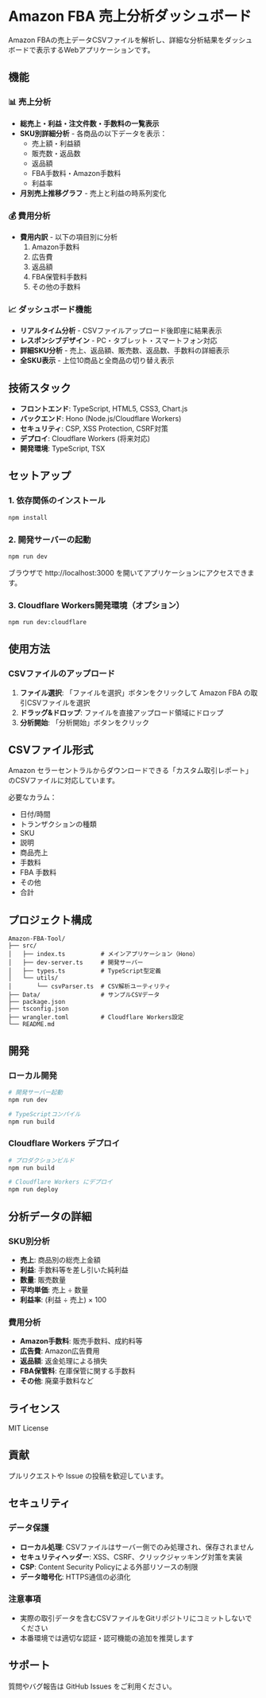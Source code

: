 # Amazon FBA 売上分析ダッシュボード

Amazon FBAの売上データCSVファイルを解析し、詳細な分析結果をダッシュボードで表示するWebアプリケーションです。

## 機能

### 📊 売上分析
- **総売上・利益・注文件数・手数料の一覧表示**
- **SKU別詳細分析** - 各商品の以下データを表示：
  - 売上額・利益額
  - 販売数・返品数
  - 返品額
  - FBA手数料・Amazon手数料
  - 利益率
- **月別売上推移グラフ** - 売上と利益の時系列変化

### 💰 費用分析
- **費用内訳** - 以下の項目別に分析
  1. Amazon手数料
  2. 広告費
  3. 返品額
  4. FBA保管料手数料
  5. その他の手数料

### 📈 ダッシュボード機能
- **リアルタイム分析** - CSVファイルアップロード後即座に結果表示
- **レスポンシブデザイン** - PC・タブレット・スマートフォン対応
- **詳細SKU分析** - 売上、返品額、販売数、返品数、手数料の詳細表示
- **全SKU表示** - 上位10商品と全商品の切り替え表示

## 技術スタック

- **フロントエンド**: TypeScript, HTML5, CSS3, Chart.js
- **バックエンド**: Hono (Node.js/Cloudflare Workers)
- **セキュリティ**: CSP, XSS Protection, CSRF対策
- **デプロイ**: Cloudflare Workers (将来対応)
- **開発環境**: TypeScript, TSX

## セットアップ

### 1. 依存関係のインストール

```bash
npm install
```

### 2. 開発サーバーの起動

```bash
npm run dev
```

ブラウザで http://localhost:3000 を開いてアプリケーションにアクセスできます。

### 3. Cloudflare Workers開発環境（オプション）

```bash
npm run dev:cloudflare
```

## 使用方法

### CSVファイルのアップロード

1. **ファイル選択**: 「ファイルを選択」ボタンをクリックして Amazon FBA の取引CSVファイルを選択
2. **ドラッグ&ドロップ**: ファイルを直接アップロード領域にドロップ
3. **分析開始**: 「分析開始」ボタンをクリック

## CSVファイル形式

Amazon セラーセントラルからダウンロードできる「カスタム取引レポート」のCSVファイルに対応しています。

必要なカラム：
- 日付/時間
- トランザクションの種類
- SKU
- 説明
- 商品売上
- 手数料
- FBA 手数料
- その他
- 合計

## プロジェクト構成

```
Amazon-FBA-Tool/
├── src/
│   ├── index.ts          # メインアプリケーション（Hono）
│   ├── dev-server.ts     # 開発サーバー
│   ├── types.ts          # TypeScript型定義
│   └── utils/
│       └── csvParser.ts  # CSV解析ユーティリティ
├── Data/                 # サンプルCSVデータ
├── package.json
├── tsconfig.json
├── wrangler.toml         # Cloudflare Workers設定
└── README.md
```

## 開発

### ローカル開発

```bash
# 開発サーバー起動
npm run dev

# TypeScriptコンパイル
npm run build
```

### Cloudflare Workers デプロイ

```bash
# プロダクションビルド
npm run build

# Cloudflare Workers にデプロイ
npm run deploy
```

## 分析データの詳細

### SKU別分析
- **売上**: 商品別の総売上金額
- **利益**: 手数料等を差し引いた純利益
- **数量**: 販売数量
- **平均単価**: 売上 ÷ 数量
- **利益率**: (利益 ÷ 売上) × 100

### 費用分析
- **Amazon手数料**: 販売手数料、成約料等
- **広告費**: Amazon広告費用
- **返品額**: 返金処理による損失
- **FBA保管料**: 在庫保管に関する手数料
- **その他**: 廃棄手数料など

## ライセンス

MIT License

## 貢献

プルリクエストや Issue の投稿を歓迎しています。

## セキュリティ

### データ保護
- **ローカル処理**: CSVファイルはサーバー側でのみ処理され、保存されません
- **セキュリティヘッダー**: XSS、CSRF、クリックジャッキング対策を実装
- **CSP**: Content Security Policyによる外部リソースの制限
- **データ暗号化**: HTTPS通信の必須化

### 注意事項
- 実際の取引データを含むCSVファイルをGitリポジトリにコミットしないでください
- 本番環境では適切な認証・認可機能の追加を推奨します

## サポート

質問やバグ報告は GitHub Issues をご利用ください。
